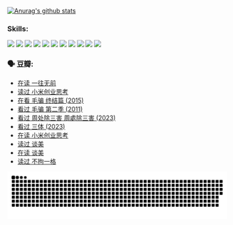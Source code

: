 
[![Anurag's github stats](https://github-readme-stats.vercel.app/api?username=w940853815)](https://github.com/anuraghazra/github-readme-stats)

### Skills:

<code><img height="32" src="https://cdn.jsdelivr.net/npm/simple-icons@v5/icons/python.svg"></code>
<code><img height="32" src="https://cdn.jsdelivr.net/npm/simple-icons@v5/icons/javascript.svg"></code>
<code><img height="32" src="https://cdn.jsdelivr.net/npm/simple-icons@v5/icons/django.svg"></code>
<code><img height="32" src="https://cdn.jsdelivr.net/npm/simple-icons@v5/icons/flask.svg"></code>
<code><img height="32" src="https://cdn.jsdelivr.net/npm/simple-icons@v5/icons/vuetify.svg"></code>
<code><img height="32" src="https://cdn.jsdelivr.net/npm/simple-icons@v5/icons/git.svg"></code>
<code><img height="32" src="https://cdn.jsdelivr.net/npm/simple-icons@v5/icons/docker.svg"></code>
<code><img height="32" src="https://cdn.jsdelivr.net/npm/simple-icons@v5/icons/postgresql.svg"></code>
<code><img height="32" src="https://cdn.jsdelivr.net/npm/simple-icons@v5/icons/elasticsearch.svg"></code>
<code><img height="32" src="https://cdn.jsdelivr.net/npm/simple-icons@v5/icons/macos.svg"></code>
<code><img height="32" src="https://cdn.jsdelivr.net/npm/simple-icons@v5/icons/linux.svg"></code>

### 🗣 豆瓣:

<!-- DOUBAN-ACTIVITIES:START -->
- [在读 一往无前](https://www.douban.com/people/136069238/status/4590507310/?_i=15069803)
- [读过 小米创业思考](https://www.douban.com/people/136069238/status/4590506983/?_i=15069803)
- [在看 毛骗 终结篇‎ (2015)](https://www.douban.com/people/136069238/status/4581971924/?_i=15069803)
- [看过 毛骗 第二季‎ (2011)](https://www.douban.com/people/136069238/status/4581971810/?_i=15069803)
- [看过 周处除三害 周處除三害‎ (2023)](https://www.douban.com/people/136069238/status/4575646701/?_i=15069803)
- [看过 三体‎ (2023)](https://www.douban.com/people/136069238/status/4574263039/?_i=15069803)
- [在读 小米创业思考](https://www.douban.com/people/136069238/status/4572047905/?_i=15069804)
- [读过 谈美](https://www.douban.com/people/136069238/status/4572047629/?_i=15069804)
- [在读 谈美](https://www.douban.com/people/136069238/status/4560861771/?_i=15069804)
- [读过 不拘一格](https://www.douban.com/people/136069238/status/4560861445/?_i=15069804)
<!-- DOUBAN-ACTIVITIES:END -->


![Snake animation](https://raw.githubusercontent.com/w940853815/w940853815/output/github-contribution-grid-snake.svg)

<!--
**w940853815/w940853815** is a ✨ _special_ ✨ repository because its `README.md` (this file) appears on your GitHub profile.

Here are some ideas to get you started:

- 🔭 I’m currently working on ...
- 🌱 I’m currently learning ...
- 👯 I’m looking to collaborate on ...
- 🤔 I’m looking for help with ...
- 💬 Ask me about ...
- 📫 How to reach me: ...
- 😄 Pronouns: ...
- ⚡ Fun fact: ...
-->
